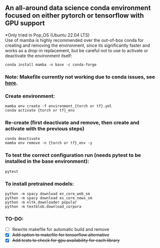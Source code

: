 ## An all-around data science conda environment focused on either pytorch or tensorflow with GPU support
*Only tried in Pop_OS (Ubuntu 22.04 LTS)  
Use of mamba is highly recommended over the out-of-box conda for creating and removing the environment, since its significantly faster and works as a drop-in replacement, but be careful not to use to activate or deactivate the environment itself:
```
conda install mamba -n base -c conda-forge
```
### Note: Makefile currently not working due to conda issues, see [here](https://stackoverflow.com/questions/53382383/makefile-cant-use-conda-activate).

### Create environment:
```
mamba env create -f environment_{torch or tf}.yml
conda activate {torch or tf}_env
```
### Re-create (first deactivate and remove, then create and activate with the previous steps)
```
conda deactivate
mamba env remove -n {torch or tf}_env -y
```
### To test the correct configuration run (needs pytest to be installed in the base environment):
```
pytest
```
### To install pretrained models:
```
python -m spacy download en_core_web_sm
python -m spacy download es_core_news_sm
python -m nltk.downloader popular
python -m textblob.download_corpora
```
### TO-DO:
- [ ] Rewrite makefile for automatic build and remove
- [X] ~~Add option to makefile for tensorflow alternative~~
- [X] ~~Add tests to check for gpu availability for each library~~
